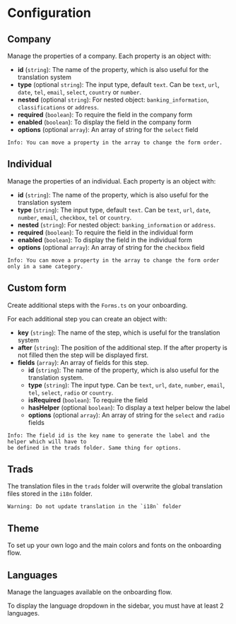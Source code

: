 # Configuration

## Company

Manage the properties of a company. Each property is an object with: 

- **id** (`string`): The name of the property, which is also useful for the translation system
- **type** (optional `string`): The input type, default `text`. Can be `text`, `url`, `date`, `tel`, `email`, `select`, `country` or `number`.
- **nested** (optional `string`): For nested object: `banking_information`, `classifications` or `address`.
- **required** (`boolean`): To require the field in the company form
- **enabled** (`boolean`): To display the field in the company form
- **options** (optional `array`): An array of string for the `select` field

```
Info: You can move a property in the array to change the form order.
```

## Individual

Manage the properties of an individual. Each property is an object with:

- **id** (`string`): The name of the property, which is also useful for the translation system
- **type** (`string`): The input type, default `text`. Can be `text`, `url`, `date`, `number`, `email`, `checkbox`, `tel` or `country`.
- **nested** (`string`): For nested object: `banking_information` or `address`.
- **required** (`boolean`): To require the field in the individual form
- **enabled** (`boolean`): To display the field in the individual form
- **options** (optional `array`): An array of string for the `checkbox` field


```
Info: You can move a property in the array to change the form order only in a same category.
```

## Custom form

Create additional steps with the `Forms.ts` on your onboarding.

For each additional step you can create an object with:

- **key** (`string`): The name of the step, which is useful for the translation system
- **after** (`string`): The position of the additional step. If the after property is not filled then the step will be displayed first.
- **fields** (`array`): An array of fields for this step.
  - **id** (`string`): The name of the property, which is also useful for the translation system.
  - **type** (`string`): The input type. Can be `text`, `url`, `date`, `number`, `email`, `tel`, `select`, `radio` or `country`.
  - **isRequired** (`boolean`): To require the field
  - **hasHelper** (optional `boolean`): To display a text helper below the label
  - **options** (optional `array`): An array of string for the `select` and `radio` fields

```
Info: The field id is the key name to generate the label and the helper which will have to 
be defined in the trads folder. Same thing for options.
```

## Trads

The translation files in the `trads` folder will overwrite the global translation files stored in the `i18n` folder.

```
Warning: Do not update translation in the `i18n` folder
```

## Theme

To set up your own logo and the main colors and fonts on the onboarding flow.

## Languages

Manage the languages available on the onboarding flow.

To display the language dropdown in the sidebar, you must have at least 2 languages.
